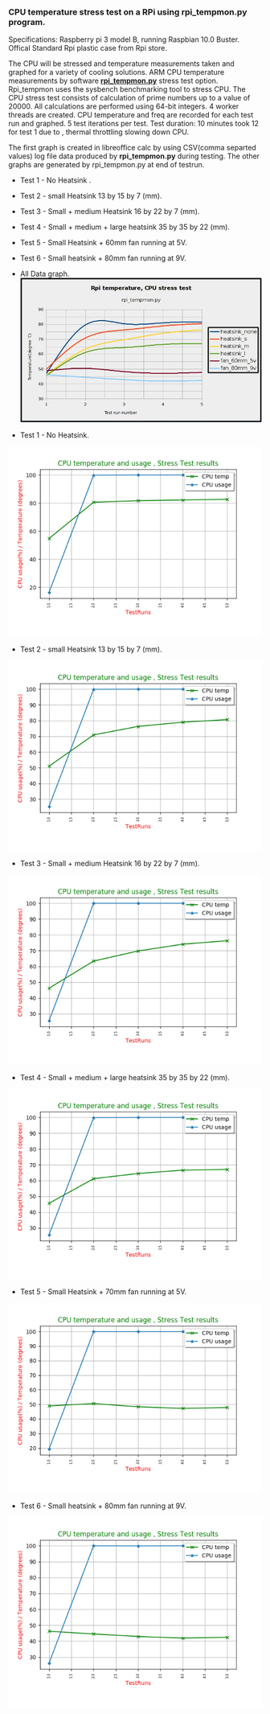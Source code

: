 ### CPU temperature stress test on a RPi using **rpi_tempmon.py** program.


Specifications: Raspberry pi 3 model B, running Raspbian 10.0 Buster.
Offical Standard Rpi plastic case from Rpi store.

The CPU will be stressed and temperature measurements taken and graphed for
a variety of cooling solutions.
ARM CPU temperature measurements by software **[rpi_tempmon.py](https://github.com/gavinlyonsrepo/raspberrypi_tempmon)** stress test  option.
Rpi_tempmon uses the sysbench benchmarking tool to stress CPU.
The CPU stress test consists of calculation of prime numbers up to a value of 20000. 
All calculations are performed using 64-bit integers. 4 worker threads are created.
CPU temperature and freq are recorded for each test run and graphed.
5 test iterations per test. Test duration: 10 minutes took 12 for test 1 due to ,
thermal throttling slowing down CPU.

The first graph is created in libreoffice calc by using CSV(comma separted values) 
log file data produced by **rpi_tempmon.py** during testing.
The other graphs are generated by rpi_tempmon.py at end of testrun.

* Test 1 - No Heatsink .
* Test 2 - small Heatsink 13 by 15 by 7 (mm).
* Test 3 - Small + medium Heatsink 16 by 22 by 7 (mm).
* Test 4 - Small + medium + large heatsink  35 by 35 by 22 (mm).
* Test 5 - Small Heatsink + 60mm fan running at 5V.
* Test 6 - Small heatsink + 80mm fan running at 9V.

* All Data graph.
![all data graph](https://raw.githubusercontent.com/gavinlyonsrepo/raspberrypi_tempmon/master/Documentation/stresstestdata/alldata.jpg)


* Test 1 - No Heatsink.

![test1 graph](https://raw.githubusercontent.com/gavinlyonsrepo/raspberrypi_tempmon/master/Documentation/stresstestdata/test1.jpg)

* Test 2 - small Heatsink 13 by 15 by 7 (mm).

![test2 graph](https://raw.githubusercontent.com/gavinlyonsrepo/raspberrypi_tempmon/master/Documentation/stresstestdata/test2.jpg)

* Test 3 - Small + medium Heatsink 16 by 22 by 7 (mm).

![test3 graph](https://raw.githubusercontent.com/gavinlyonsrepo/raspberrypi_tempmon/master/Documentation/stresstestdata/test3.jpg)

* Test 4 - Small + medium + large heatsink  35 by 35 by 22 (mm).

![test4 graph](https://raw.githubusercontent.com/gavinlyonsrepo/raspberrypi_tempmon/master/Documentation/stresstestdata/test4.jpg)

* Test 5 - Small Heatsink + 70mm fan running at 5V.

![test5 graph](https://raw.githubusercontent.com/gavinlyonsrepo/raspberrypi_tempmon/master/Documentation/stresstestdata/test5.jpg)

* Test 6 - Small heatsink + 80mm fan running at 9V.

![test6 graph](https://raw.githubusercontent.com/gavinlyonsrepo/raspberrypi_tempmon/master/Documentation/stresstestdata/test6.jpg)

